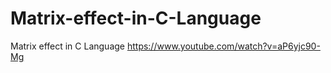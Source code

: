 # Matrix-effect-in-C-Language
Matrix effect in C Language
https://www.youtube.com/watch?v=aP6yjc90-Mg
